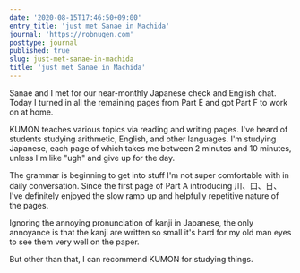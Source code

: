 ```yaml
---
date: '2020-08-15T17:46:50+09:00'
entry_title: 'just met Sanae in Machida'
journal: 'https://robnugen.com'
posttype: journal
published: true
slug: just-met-sanae-in-machida
title: 'just met Sanae in Machida'
---
```


Sanae and I met for our near-monthly Japanese check and English chat.  Today I turned in all the remaining pages from Part E and got Part F to work on at home.

KUMON teaches various topics via reading and writing pages.  I've heard of students studying arithmetic, English, and other languages. I'm studying Japanese, each page of which takes me between 2 minutes and 10 minutes, unless I'm like "ugh" and give up for the day.

The grammar is beginning to get into stuff I'm not super comfortable with in daily conversation.  Since the first page of Part A introducing 川、口、日、I've definitely enjoyed the slow ramp up and helpfully repetitive nature of the pages.

Ignoring the annoying pronunciation of kanji in Japanese, the only annoyance is that the kanji are written so small it's hard for my old man eyes to see them very well on the paper.

But other than that, I can recommend KUMON for studying things.
